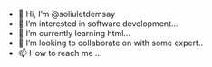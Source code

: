 - 👋 Hi, I’m @soliuletdemsay
- 👀 I’m interested in software development...
- 🌱 I’m currently learning html...
- 💞️ I’m looking to collaborate on with some expert..
- 📫 How to reach me ...

<!---
soliuletdemsay/soliuletdemsay is a ✨ special ✨ repository because its `README.md` (this file) appears on your GitHub profile.
You can click the Preview link to take a look at your changes.
--->
